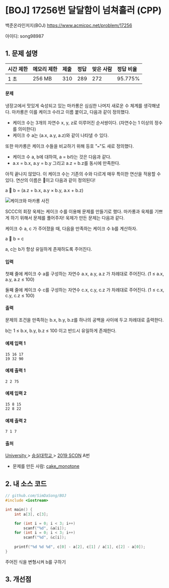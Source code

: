 # [BOJ] 17256번 달달함이 넘쳐흘러 (CPP)

백준온라인저지(BOJ) https://www.acmicpc.net/problem/17256

아이디: song98987



## 1. 문제 설명

| 시간 제한 | 메모리 제한 | 제출 | 정답 | 맞은 사람 | 정답 비율 |
| :-------- | :---------- | :--- | :--- | :-------- | :-------- |
| 1 초      | 256 MB      | 310  | 289  | 272       | 95.775%   |

#### 문제

냉장고에서 맛있게 숙성되고 있는 마카롱은 심심한 나머지 새로운 수 체계를 생각해냈다. 마카롱은 이를 케이크 수라고 이름 붙이고, 다음과 같이 정의했다.

- 케이크 수는 3개의 자연수 x, y, z로 이루어진 순서쌍이다. (자연수는 1 이상의 정수를 의미한다)
- 케이크 수 a는 (a.x, a.y, a.z)와 같이 나타낼 수 있다.

또한 마카롱은 케이크 수들을 비교하기 위해 등호 "`=`"도 새로 정의했다.

- 케이크 수 a, b에 대하여, a = b라는 것은 다음과 같다.
- a.x = b.x, a.y = b.y 그리고 a.z = b.z를 동시에 만족한다.

아직 끝나지 않았다. 이 케이크 수는 기존의 수와 다르게 매우 특이한 연산을 적용할 수 있다. 연산의 이름은 🍰이고 다음과 같이 정의된다!

a 🍰 b = (a.z + b.x, a.y × b.y, a.x + b.z)

![케이크와 마카롱 사진](https://upload.acmicpc.net/241defcd-0b6c-461f-b354-a2435f3ba56c/-/crop/1549x1071/0,0/-/preview/)

SCCC의 회장 욱제는 케이크 수를 이용해 문제를 만들기로 했다. 마카롱과 욱제를 기쁘게 하기 위해서 문제를 풀어주자! 욱제가 만든 문제는 다음과 같다.

케이크 수 a, c 가 주어졌을 때, 다음을 만족하는 케이크 수 b를 계산하자.

a 🍰 b = c

a, c는 b가 항상 유일하게 존재하도록 주어진다.

#### 입력

첫째 줄에 케이크 수 a를 구성하는 자연수 a.x, a.y, a.z 가 차례대로 주어진다. (1 ≤ a.x, a.y, a.z ≤ 100)

둘째 줄에 케이크 수 c를 구성하는 자연수 c.x, c.y, c.z 가 차례대로 주어진다. (1 ≤ c.x, c.y, c.z ≤ 100)

#### 출력

문제의 조건을 만족하는 b.x, b.y, b.z를 하나의 공백을 사이에 두고 차례대로 출력한다.

b는 1 ≤ b.x, b.y, b.z ≤ 100 이고 반드시 유일하게 존재한다.



#### 예제 입력 1 

```
15 16 17
19 32 90
```

#### 예제 출력 1 

```
2 2 75
```

#### 예제 입력 2 

```
15 8 15
22 8 22
```

#### 예제 출력 2 

```
7 1 7
```



#### 출처

[University ](https://www.acmicpc.net/category/5)> [숭실대학교 ](https://www.acmicpc.net/category/352)> [2019 SCON](https://www.acmicpc.net/category/detail/2038) A번

- 문제를 만든 사람: [cake_monotone](https://www.acmicpc.net/user/cake_monotone)



## 2. 내 소스 코드

```c++
// github.com/SimDaSong/BOJ
#include <iostream>

int main() {
	int a[3], c[3];

	for (int i = 0; i < 3; i++) 
		scanf("%d", &a[i]);
	for (int i = 0; i < 3; i++) 
		scanf("%d", &c[i]);
	
	printf("%d %d %d", c[0] - a[2], c[1] / a[1], c[2] - a[0]);
}
```

주어진 식을 변형시켜 b를 구하기



## 3. 개선점

